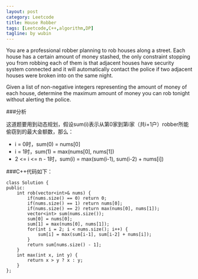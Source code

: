 ```yaml
---
layout: post
category: Leetcode
title: House Robber
tags: [Leetcode,C++,algorithm,DP]
tagline: by wubin
---
```


You are a professional robber planning to rob houses along a street. Each house has a certain amount of money stashed, the only constraint stopping you from robbing each of them is that adjacent houses have security system connected and it will automatically contact the police if two adjacent houses were broken into on the same night.

Given a list of non-negative integers representing the amount of money of each house, determine the maximum amount of money you can rob tonight without alerting the police.

<!--more-->

###分析

这道题要用到动态规划，假设sum(i)表示从第0家到第i家（共i+1户）robber所能偷窃到的最大金额数，那么：

* i = 0时，sum(0) = nums[0]
* i = 1时，sum(1) = max(nums[0], nums[1])
* 2 <= i <= n - 1时，sum(i) = max(sum(i-1), sum(i-2) + nums[i])

###C++代码如下：

	class Solution {
	public:
	    int rob(vector<int>& nums) {
	        if(nums.size() == 0) return 0;
	        if(nums.size() == 1) return nums[0];
	        if(nums.size() == 2) return max(nums[0], nums[1]);
	        vector<int> sum(nums.size());
	        sum[0] = nums[0];
	        sum[1] = max(nums[0], nums[1]);
	        for(int i = 2; i < nums.size(); i++) {
	            sum[i] = max(sum[i-1], sum[i-2] + nums[i]);
	        }
	        return sum[nums.size() - 1];
	    }
	    int max(int x, int y) {
	        return x > y ? x : y;
	    }
	};
